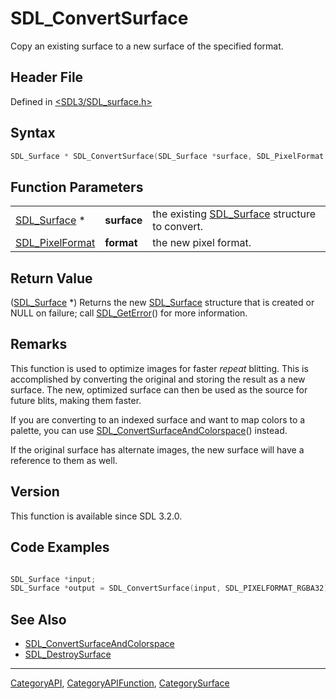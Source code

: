 # SDL_ConvertSurface

Copy an existing surface to a new surface of the specified format.

## Header File

Defined in [<SDL3/SDL_surface.h>](https://github.com/libsdl-org/SDL/blob/main/include/SDL3/SDL_surface.h)

## Syntax

```c
SDL_Surface * SDL_ConvertSurface(SDL_Surface *surface, SDL_PixelFormat format);
```

## Function Parameters

|                                    |             |                                                               |
| ---------------------------------- | ----------- | ------------------------------------------------------------- |
| [SDL_Surface](SDL_Surface) *       | **surface** | the existing [SDL_Surface](SDL_Surface) structure to convert. |
| [SDL_PixelFormat](SDL_PixelFormat) | **format**  | the new pixel format.                                         |

## Return Value

([SDL_Surface](SDL_Surface) *) Returns the new [SDL_Surface](SDL_Surface)
structure that is created or NULL on failure; call
[SDL_GetError](SDL_GetError)() for more information.

## Remarks

This function is used to optimize images for faster *repeat* blitting. This
is accomplished by converting the original and storing the result as a new
surface. The new, optimized surface can then be used as the source for
future blits, making them faster.

If you are converting to an indexed surface and want to map colors to a
palette, you can use
[SDL_ConvertSurfaceAndColorspace](SDL_ConvertSurfaceAndColorspace)()
instead.

If the original surface has alternate images, the new surface will have a
reference to them as well.

## Version

This function is available since SDL 3.2.0.

## Code Examples

```c

SDL_Surface *input;
SDL_Surface *output = SDL_ConvertSurface(input, SDL_PIXELFORMAT_RGBA32);

```

## See Also

- [SDL_ConvertSurfaceAndColorspace](SDL_ConvertSurfaceAndColorspace)
- [SDL_DestroySurface](SDL_DestroySurface)






----
[CategoryAPI](CategoryAPI), [CategoryAPIFunction](CategoryAPIFunction), [CategorySurface](CategorySurface)

